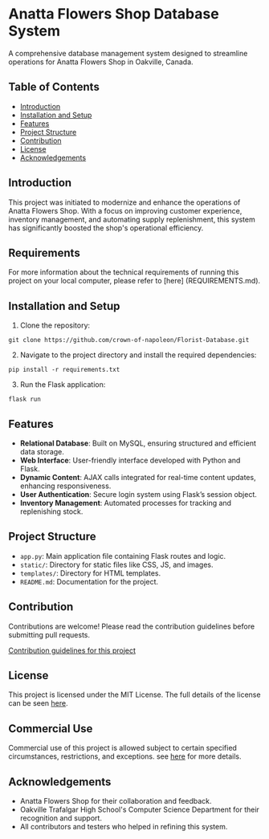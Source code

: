 # Anatta Flowers Shop Database System

A comprehensive database management system designed to streamline operations for Anatta Flowers Shop in Oakville, Canada.

## Table of Contents

- [Introduction](#introduction)
- [Installation and Setup](#installation-and-setup)
- [Features](#features)
- [Project Structure](#project-structure)
- [Contribution](#contribution)
- [License](#license)
- [Acknowledgements](#acknowledgements)

## Introduction

This project was initiated to modernize and enhance the operations of Anatta Flowers Shop. With a focus on improving customer experience, inventory management, and automating supply replenishment, this system has significantly boosted the shop's operational efficiency.

## Requirements

For more information about the technical requirements of running this project on your local computer, please refer to [here] (REQUIREMENTS.md).


## Installation and Setup

1. Clone the repository:

```
git clone https://github.com/crown-of-napoleon/Florist-Database.git
```

2. Navigate to the project directory and install the required dependencies:
```
pip install -r requirements.txt
```

3. Run the Flask application:
```
flask run
```

## Features

- **Relational Database**: Built on MySQL, ensuring structured and efficient data storage.
- **Web Interface**: User-friendly interface developed with Python and Flask.
- **Dynamic Content**: AJAX calls integrated for real-time content updates, enhancing responsiveness.
- **User Authentication**: Secure login system using Flask’s session object.
- **Inventory Management**: Automated processes for tracking and replenishing stock.

## Project Structure

- `app.py`: Main application file containing Flask routes and logic.
- `static/`: Directory for static files like CSS, JS, and images.
- `templates/`: Directory for HTML templates.
- `README.md`: Documentation for the project.

## Contribution

Contributions are welcome! Please read the contribution guidelines before submitting pull requests.

[Contribution guidelines for this project](CONTRIBUTING.md)


## License
This project is licensed under the MIT License. The full details of the license can be seen [here](LICENSE).


## Commercial Use

Commercial use of this project is allowed subject to certain specified circumstances, restrictions, and exceptions. see [here](COMMERCIAL.md) for more details.

## Acknowledgements

- Anatta Flowers Shop for their collaboration and feedback.
- Oakville Trafalgar High School's Computer Science Department for their recognition and support.
- All contributors and testers who helped in refining this system.

